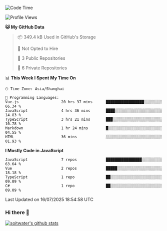 <!--START_SECTION:waka-->
![Code Time](http://img.shields.io/badge/Code%20Time-5%2C283%20hrs%202%20mins-blue)

![Profile Views](http://img.shields.io/badge/Profile%20Views-0-blue)

**🐱 My GitHub Data** 

> 📦 349.4 kB Used in GitHub's Storage 
 > 
> 🚫 Not Opted to Hire
 > 
> 📜 3 Public Repositories 
 > 
> 🔑 6 Private Repositories 
 > 
📊 **This Week I Spent My Time On** 

```text
🕑︎ Time Zone: Asia/Shanghai

💬 Programming Languages: 
Vue.js                   20 hrs 37 mins      █████████████████░░░░░░░░   66.34 % 
JavaScript               4 hrs 36 mins       ████░░░░░░░░░░░░░░░░░░░░░   14.83 % 
TypeScript               3 hrs 21 mins       ███░░░░░░░░░░░░░░░░░░░░░░   10.78 % 
Markdown                 1 hr 24 mins        █░░░░░░░░░░░░░░░░░░░░░░░░   04.55 % 
HTML                     36 mins             ░░░░░░░░░░░░░░░░░░░░░░░░░   01.93 % 
```

**I Mostly Code in JavaScript** 

```text
JavaScript               7 repos             ████████████████░░░░░░░░░   63.64 % 
Vue                      2 repos             █████░░░░░░░░░░░░░░░░░░░░   18.18 % 
TypeScript               1 repo              ██░░░░░░░░░░░░░░░░░░░░░░░   09.09 % 
C#                       1 repo              ██░░░░░░░░░░░░░░░░░░░░░░░   09.09 % 
```




 Last Updated on 16/07/2025 18:54:58 UTC
<!--END_SECTION:waka-->

### Hi there 👋
[![soitwater's github stats](https://github-readme-stats.vercel.app/api?username=soitwater)](https://github.com/soitwater/github-readme-stats)
